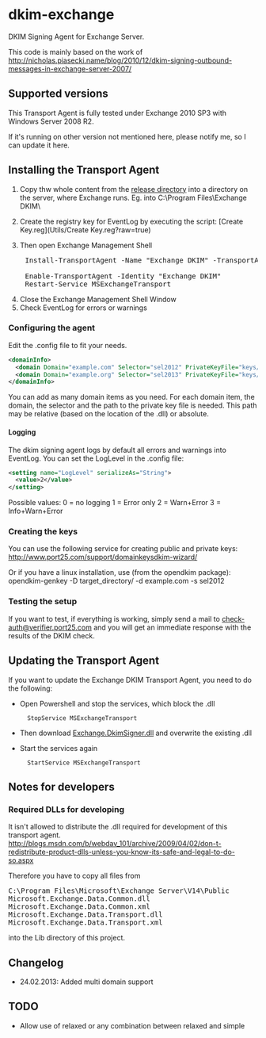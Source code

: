 dkim-exchange
=============

DKIM Signing Agent for Exchange Server.

This code is mainly based on the work of http://nicholas.piasecki.name/blog/2010/12/dkim-signing-outbound-messages-in-exchange-server-2007/

## Supported versions

This Transport Agent is fully tested under Exchange 2010 SP3 with Windows Server 2008 R2.

If it's running on other version not mentioned here, please notify me, so I can update it here.

## Installing the Transport Agent

1. Copy thw whole content from the [release directory](Src/Exchange.DkimSigner/bin/Release) into a directory on the server, where Exchange runs.
Eg. into C:\Program Files\Exchange DKIM\

2. Create the registry key for EventLog by executing the script: [Create Key.reg](Utils/Create Key.reg?raw=true)


3. Then open Exchange Management Shell
<pre>
	Install-TransportAgent -Name "Exchange DKIM" -TransportAgentFactory "Exchange.DkimSigner.DkimSigningRoutingAgentFactory" -AssemblyPath "C:\Program Files\Exchange DKIM\Exchange.DkimSigner.dll"
	 
	Enable-TransportAgent -Identity "Exchange DKIM"
	Restart-Service MSExchangeTransport
</pre>
4. Close the Exchange Management Shell Window
5. Check EventLog for errors or warnings

### Configuring the agent
Edit the .config file to fit your needs.

```xml
<domainInfo>
  <domain Domain="example.com" Selector="sel2012" PrivateKeyFile="keys/example.com.private"/>
  <domain Domain="example.org" Selector="sel2013" PrivateKeyFile="keys/example.org.private"/>
</domainInfo>
```

You can add as many domain items as you need. For each domain item, the domain, the selector and the path to the private key file is needed.
This path may be relative (based on the location of the .dll) or absolute.

#### Logging
The dkim signing agent logs by default all errors and warnings into EventLog.
You can set the LogLevel in the .config file:

```xml
<setting name="LogLevel" serializeAs="String">
  <value>2</value>
</setting> 
```

Possible values:
0 = no logging
1 = Error only
2 = Warn+Error
3 = Info+Warn+Error

### Creating the keys

You can use the following service for creating public and private keys:
http://www.port25.com/support/domainkeysdkim-wizard/

Or if you have a linux installation, use (from the opendkim package):
    opendkim-genkey -D target_directory/ -d example.com -s sel2012

### Testing the setup

If you want to test, if everything is working, simply send a mail to check-auth@verifier.port25.com and you will get an immediate response with the results of the DKIM check.

## Updating the Transport Agent

If you want to update the Exchange DKIM Transport Agent, you need to do the following:

* Open Powershell and stop the services, which block the .dll

        StopService MSExchangeTransport
       
* Then download [Exchange.DkimSigner.dll](Src/Exchange.DkimSigner/bin/Release/Exchange.DkimSigner.dll?raw=true) and overwrite the existing .dll
* Start the services again

        StartService MSExchangeTransport

## Notes for developers

### Required DLLs for developing

It isn't allowed to distribute the .dll required for development of this transport agent.
http://blogs.msdn.com/b/webdav_101/archive/2009/04/02/don-t-redistribute-product-dlls-unless-you-know-its-safe-and-legal-to-do-so.aspx

Therefore you have to copy all files from 
<pre>
C:\Program Files\Microsoft\Exchange Server\V14\Public
Microsoft.Exchange.Data.Common.dll
Microsoft.Exchange.Data.Common.xml
Microsoft.Exchange.Data.Transport.dll
Microsoft.Exchange.Data.Transport.xml
</pre>
into the Lib directory of this project.

## Changelog

* 24.02.2013:
	Added multi domain support

## TODO

* Allow use of relaxed or any combination between relaxed and simple
